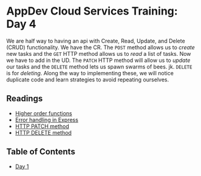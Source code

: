 # AppDev Cloud Services Training: Day 4

We are half way to having an api with Create, Read, Update, and Delete (CRUD)
functionality. We have the CR. The `POST` method allows us to _create_ new
tasks and the `GET` HTTP method allows us to _read_ a list of tasks. Now we
have to add in the UD. The `PATCH` HTTP method will allow us to _update_ our
tasks and the `DELETE` method lets us spawn swarms of bees. jk. `DELETE` is
for _deleting_. Along the way to implementing these, we will notice duplicate
code and learn strategies to avoid repeating ourselves.

## Readings

* [Higher order functions](https://eloquentjavascript.net/05_higher_order.html)
* [Error handling in Express](http://expressjs.com/en/guide/error-handling.html)
* [HTTP PATCH method](https://developer.mozilla.org/en-US/docs/Web/HTTP/Methods/PATCH)
* [HTTP DELETE method](https://developer.mozilla.org/en-US/docs/Web/HTTP/Methods/DELETE)

## Table of Contents

* [Day 1][day1]

[day1]: https://github.com/GrinnellAppDev/cloud-services-training/TODO_ADD_DAY_ONE
